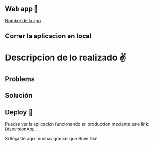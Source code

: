 ## Web app  🙌


[Nombre de la app]()



## Correr la aplicacion en local 


# Descripcion de lo realizado ✌

## Problema

## Solución

## Deploy 🚀

Puedes ver la aplicacion funcionando en produccion mediante este link: [DispersionApp](https://) .

 
Si llegaste aqui muchas gracias que Buen Dia!
